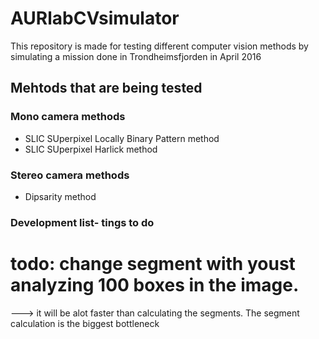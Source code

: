 
# AURlabCVsimulator
This repository is made for testing different computer vision methods by simulating a mission done in Trondheimsfjorden in April 2016

## Mehtods that are being tested

### Mono camera methods
- SLIC SUperpixel Locally Binary Pattern method
- SLIC SUperpixel Harlick method

### Stereo camera methods
- Dipsarity method



### Development list- tings to do
# todo: change segment with youst analyzing 100 boxes in the image. 
---> it will be alot faster than calculating the segments.  The segment calculation is the biggest bottleneck